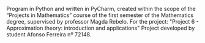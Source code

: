 Program in Python and written in PyCharm, created within the scope of the “Projects in Mathematics” course of the first semester of the Mathematics degree, supervised by professor Magda Rebelo. For the project: "Project 6 - Approximation theory: introduction and applications"
Project developed by student Afonso Ferreira nº 72148. 
